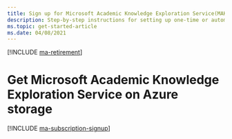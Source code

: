 ```yaml
---
title: Sign up for Microsoft Academic Knowledge Exploration Service(MAKES) distribution
description: Step-by-step instructions for setting up one-time or automatic provisioning of MAKES to an Azure blob storage account
ms.topic: get-started-article
ms.date: 04/08/2021
---
```

[!INCLUDE [ma-retirement](../includes/ma-retirement.md)]

# Get Microsoft Academic Knowledge Exploration Service on Azure storage


[!INCLUDE [ma-subscription-signup](../includes/ma-subscription-signup.md)]